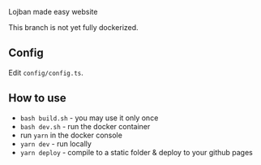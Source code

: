 Lojban made easy website

This branch is not yet fully dockerized.

## Config

Edit `config/config.ts`.

## How to use

* `bash build.sh` - you may use it only once
* `bash dev.sh` - run the docker container
* run `yarn` in the docker console
* `yarn dev` - run locally
* `yarn deploy` - compile to a static folder & deploy to your github pages
